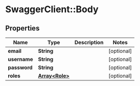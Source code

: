# SwaggerClient::Body

## Properties
Name | Type | Description | Notes
------------ | ------------- | ------------- | -------------
**email** | **String** |  | [optional] 
**username** | **String** |  | [optional] 
**password** | **String** |  | [optional] 
**roles** | [**Array&lt;Role&gt;**](Role.md) |  | [optional] 


